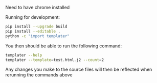 Need to have chrome installed

Running for development:
```bash
pip install --upgrade build
pip install --editable .
python -c "import templater"
```

You then should be able to run the following command:
```bash
templater --help
templater --template=test.html.j2 --count=2
```

Any changes you make to the source files will then be reflected when rerunning the commands above

